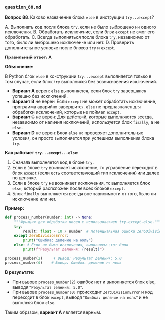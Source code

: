 ### `question_88.md`

**Вопрос 88.** Каково назначение блока `else` в инструкции `try...except`?

A. Выполнить код после блока `try`, если не было выброшено ни одного исключения.
B. Обработать исключение, если блок `except` не смог его обработать.
C. Всегда выполняться после блока `try`, независимо от того, было ли выброшено исключение или нет.
D. Проверить дополнительное условие после блоков `try` и `except`.

**Правильный ответ: A**

**Объяснение:**

В Python блок `else` в конструкции `try...except` выполняется только в том случае, если блок `try` выполнился без возникновения исключений.

*   **Вариант A** верен: `else` выполняется, если блок `try` завершился успешно без исключений.
*   **Вариант B** не верен: Если `except` не может обработать исключение, программа аварийно завершится. `else` не предназначен для обработки исключений, которые не поймал `except`.
*   **Вариант C** не верен: Для действий, которые выполняются всегда, независимо от наличия исключений, используется блок `finally`, а не `else`.
*   **Вариант D** не верен: Блок `else` не проверяет дополнительные условия, он просто выполняется при успешном выполнении блока `try`.

**Как работает `try...except...else`:**

1.  Сначала выполняется код в блоке `try`.
2.  Если в блоке `try` возникает исключение, то управление переходит в блок `except` (если есть соответствующий тип исключения) или далее по цепочке.
3.  Если в блоке `try` не возникает исключения, то выполняется блок `else`, который расположен после всех блоков `except`.
4.  Блок `finally` выполняется всегда вне зависимости от того, было ли исключение или нет.

**Пример:**

```python
def process_number(number: int) -> None:
    """Функция для обработки чисел с использованием try-except-else."""
    try:
        result: float = 10 / number  # Потенциальная ошибка ZeroDivisionError
    except ZeroDivisionError:
        print("Ошибка: деление на ноль")
    else: # Если не было исключения, выполняем этот блок
        print(f"Результат деления: {result}")

process_number(2)     # Вывод: Результат деления: 5.0
process_number(0)    # Вывод: Ошибка: деление на ноль
```

**В результате:**
*  При вызове `process_number(2)` ошибок нет и выполняется блок else, выводя `"Результат деления: 5.0"`.
*   При вызове `process_number(0)` происходит `ZeroDivisionError` и код переходит в блок `except`, выводя `"Ошибка: деление на ноль"` и не выполняя блок `else`.

Таким образом, **вариант A** является верным.
